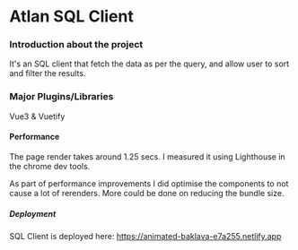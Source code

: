 # Atlan SQL Client

### Introduction about the project

It's an SQL client that fetch the data as per the query, and allow user to sort and filter the results.

### Major Plugins/Libraries

Vue3 & Vuetify

#### Performance

The page render takes around 1.25 secs. I measured it using Lighthouse in the chrome dev tools.

As part of performance improvements I did optimise the components to not cause a lot of rerenders. More could be done on reducing the bundle size.

##### Deployment
SQL Client is deployed here: https://animated-baklava-e7a255.netlify.app